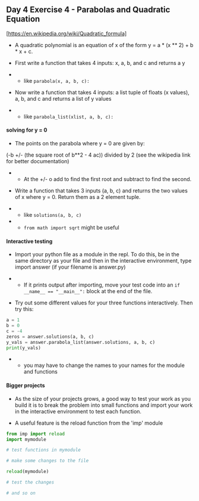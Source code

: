## Day 4 Exercise 4 - Parabolas and Quadratic Equation

[https://en.wikipedia.org/wiki/Quadratic_formula]

* A quadratic polynomial is an equation of x of the form y = a * (x ** 2) + b * x + c.

* First write a function that takes 4 inputs: x, a, b, and c and returns a y

* * like ```parabola(x, a, b, c):```

* Now write a function that takes 4 inputs: a list tuple of floats (x values), a, b, and c and returns a list of y values

* * like ```parabola_list(xlist, a, b, c):``` 

#### solving for y = 0

* The points on the parabola where y = 0 are given by:

(-b +/- (the square root of b**2 - 4 ac)) divided by 2 (see the wikipedia link for better documentation)

* * At the +/- o add to find the first root and subtract to find the second.

* Write a function that takes 3 inputs (a, b, c) and returns the two values of x where y = 0. Return them as a 2 element tuple.

* * like ```solutions(a, b, c)```

* * ```from math import sqrt``` might be useful  

#### Interactive testing

* Import your python file as a module in the repl. To do this, be in the same directory as your file and then in the interactive environment, type import answer (if your filename is answer.py)

* * If it prints output after importing, move your test code into an ```if __name__ == "__main__":``` block at the end of the file.

* Try out some different values for your three functions interactively. Then try this:

```python
a = 1
b = 0
c = -4
zeros = answer.solutions(a, b, c)
y_vals = answer.parabola_list(answer.solutions, a, b, c)
print(y_vals)
```

* * you may have to change the names to your names for the module and functions

#### Bigger projects

* As the size of your projects grows, a good way to test your work as you build it is to break the problem into small functions and import your work in the interactive environment to test each function.

* A useful feature is the reload function from the 'imp' module

```python
from imp import reload
import mymodule

# test functions in mymodule

# make some changes to the file

reload(mymodule)

# test the changes

# and so on
```
